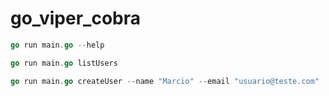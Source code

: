 # go_viper_cobra

```go
go run main.go --help
```

```go
go run main.go listUsers
```

```go
go run main.go createUser --name "Marcio" --email "usuario@teste.com"
```